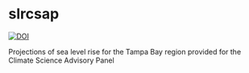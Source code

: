# slrcsap

[![DOI](https://zenodo.org/badge/984378351.svg)](https://doi.org/10.5281/zenodo.15481861)

Projections of sea level rise for the Tampa Bay region provided for the Climate Science Advisory Panel
